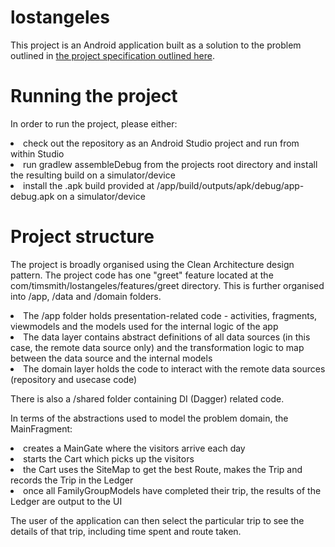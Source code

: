 # lostangeles
This project is an Android application built as a solution to the problem outlined in [the project specification outlined here](./Lost_Angeles_final.pdf).

# Running the project
In order to run the project, please either: <br/> 
<li>check out the repository as an Android Studio project and run from within Studio</li>
<li>run gradlew assembleDebug from the projects root directory and install the resulting build on a simulator/device</li>
<li>install the .apk build provided at /app/build/outputs/apk/debug/app-debug.apk on a simulator/device</li>

# Project structure
The project is broadly organised using the Clean Architecture design pattern. The project code has one "greet" feature located at the com/timsmith/lostangeles/features/greet directory. This is further organised into /app, /data and /domain folders. <br />
<li>The /app folder holds presentation-related code - activities, fragments, viewmodels and the models used for the internal logic of the app</li>
<li>The data layer contains abstract definitions of all data sources (in this case, the remote data source only) and the transformation logic to map between the data source and the internal models</li>
<li>The domain layer holds the code to interact with the remote data sources (repository and usecase code)</li>

There is also a /shared folder containing DI (Dagger) related code.

In terms of the abstractions used to model the problem domain, the MainFragment:
<li>creates a MainGate where the visitors arrive each day</li>
<li>starts the Cart which picks up the visitors</li>
<li>the Cart uses the SiteMap to get the best Route, makes the Trip and records the Trip in the Ledger</li>
<li>once all FamilyGroupModels have completed their trip, the results of the Ledger are output to the UI</li>
<p>
The user of the application can then select the particular trip to see the details of that trip, including time spent and route taken.
</p> 